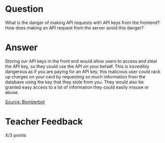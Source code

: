 # Question

What is the danger of making API requests with API keys from the frontend? How does making an API request from the server avoid this danger?

# Answer
Storing our API keys in the front end would allow users to access and steal the API key, so they could use the API on your behalf. This is incredibly dangerous as if you are paying for an API key, this malicious user could rack up charges on your card by requesting so much information from the database using the key that they stole from you. They would also be granted easy access to a lot of information they could easily misuse or abuse.  

[Source: Bomberbot](https://www.bomberbot.com/backend/how-to-avoid-exposing-your-api-key-in-public-front-end-apps/#:~:text=Exposing%20your%20API%20key%20in%20client%2Dside%20JavaScript%20code%20is,charges%20or%20abusing%20the%20service.)

# Teacher Feedback

X/3 points